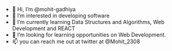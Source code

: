 - 👋 Hi, I’m @mohit-gadhiya
- 👀 I’m interested in developing software
- 🌱 I’m currently learning Data Structures and Algorithms, Web Development and REACT
- 💞️ I’m looking for learning opportunities on Web Development.
- 📫 you can reach me out at twitter at @Mohit_2308

<!---
mohit-gadhiya/mohit-gadhiya is a ✨ special ✨ repository because its `README.md` (this file) appears on your GitHub profile.
You can click the Preview link to take a look at your changes.
--->
